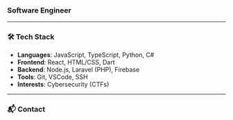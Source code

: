 

### Software Engineer

---

### 🛠️ Tech Stack

- **Languages**: JavaScript, TypeScript, Python, C#
- **Frontend**: React, HTML/CSS, Dart  
- **Backend**: Node.js, Laravel (PHP), Firebase
- **Tools**: Git, VSCode, SSH
- **Interests**: Cybersecurity (CTFs)

---

### 📬 Contact


